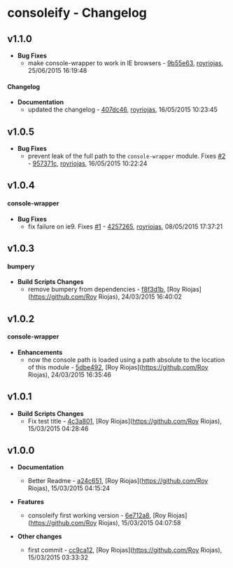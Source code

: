 
# consoleify - Changelog
## v1.1.0
- **Bug Fixes**
  - make console-wrapper to work in IE browsers - [9b55e63]( https://github.com/royriojas/consoleify/commit/9b55e63 ), [royriojas](https://github.com/royriojas), 25/06/2015 16:19:48

    
#### Changelog
- **Documentation**
  - updated the changelog - [407dc46]( https://github.com/royriojas/consoleify/commit/407dc46 ), [royriojas](https://github.com/royriojas), 16/05/2015 10:23:45

    
## v1.0.5
- **Bug Fixes**
  - prevent leak of the full path to the `console-wrapper` module. Fixes [#2](https://github.com/royriojas/consoleify/issues/2) - [957371c]( https://github.com/royriojas/consoleify/commit/957371c ), [royriojas](https://github.com/royriojas), 16/05/2015 10:22:24

    
## v1.0.4
#### console-wrapper
- **Bug Fixes**
  - fix failure on ie9. Fixes [#1](https://github.com/royriojas/consoleify/issues/1) - [4257265]( https://github.com/royriojas/consoleify/commit/4257265 ), [royriojas](https://github.com/royriojas), 08/05/2015 17:37:21

    
## v1.0.3
#### bumpery
- **Build Scripts Changes**
  - remove bumpery from dependencies - [f8f3d1b]( https://github.com/royriojas/consoleify/commit/f8f3d1b ), [Roy Riojas](https://github.com/Roy Riojas), 24/03/2015 16:40:02

    
## v1.0.2
#### console-wrapper
- **Enhancements**
  - now the console path is loaded using a path absolute to the location of this module - [5dbe492]( https://github.com/royriojas/consoleify/commit/5dbe492 ), [Roy Riojas](https://github.com/Roy Riojas), 24/03/2015 16:35:46

    
## v1.0.1
- **Build Scripts Changes**
  - Fix test title - [4c3a801]( https://github.com/royriojas/consoleify/commit/4c3a801 ), [Roy Riojas](https://github.com/Roy Riojas), 15/03/2015 04:28:46

    
## v1.0.0
- **Documentation**
  - Better Readme - [a24c651]( https://github.com/royriojas/consoleify/commit/a24c651 ), [Roy Riojas](https://github.com/Roy Riojas), 15/03/2015 04:15:24

    
- **Features**
  - consoleify first working version - [6e712a8]( https://github.com/royriojas/consoleify/commit/6e712a8 ), [Roy Riojas](https://github.com/Roy Riojas), 15/03/2015 04:07:58

    
- **Other changes**
  - first commit - [cc9ca12]( https://github.com/royriojas/consoleify/commit/cc9ca12 ), [Roy Riojas](https://github.com/Roy Riojas), 15/03/2015 03:33:32

    
